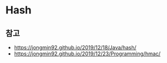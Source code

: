 # Hash

## 참고

- https://jongmin92.github.io/2019/12/18/Java/hash/
- https://jongmin92.github.io/2019/12/23/Programming/hmac/
